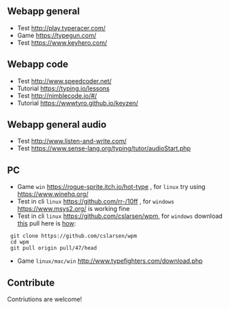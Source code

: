 ## Webapp general 
   * Test http://play.typeracer.com/  
   * Game https://typegun.com/  
   * Test https://www.keyhero.com/
## Webapp code
   * Test http://www.speedcoder.net/  
   * Tutorial https://typing.io/lessons  
   * Test http://nimblecode.io/#/  
   * Tutorial https://wwwtyro.github.io/keyzen/
## Webapp general audio
   * Test http://www.listen-and-write.com/  
   * Test https://www.sense-lang.org/typing/tutor/audioStart.php  
## PC
   * Game `win` https://rogue-sprite.itch.io/hot-type , for `linux` try using https://www.winehq.org/
   * Test in cli `linux` https://github.com/rr-/10ff , for `windows` https://www.msys2.org/ is working fine
   * Test in cli `linux` https://github.com/cslarsen/wpm, for `windows` download [this](https://github.com/cslarsen/wpm/pull/47) pull here is [how](https://stackoverflow.com/a/32447576):
   ```console
    git clone https://github.com/cslarsen/wpm
    cd wpm
    git pull origin pull/47/head
   ```
   * Game `linux/mac/win` http://www.typefighters.com/download.php
## Contribute
Contriutions are welcome!
